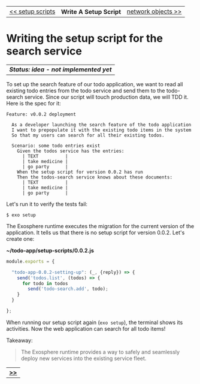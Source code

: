 <table>
  <tr>
    <td><a href="13_setup_scripts.md">&lt;&lt; setup scripts</a></td>
    <th>Write A Setup Script</th>
    <td><a href="15_network_objects.md">network objects &gt;&gt;</a></td>
  </tr>
</table>


# Writing the setup script for the search service

<table>
  <tr>
    <td>
      <b><i>
        Status: idea - not implemented yet
      </i></b>
    </td>
  </tr>
</table>


To set up the search feature of our todo application,
we want to read all existing todo entries from the todo service
and send them to the todo-search service.
Since our script will touch production data,
we will TDD it.
Here is the spec for it:

```cucumber
Feature: v0.0.2 deployment

  As a developer launching the search feature of the todo application
  I want to prepopulate it with the existing todo items in the system
  So that my users can search for all their existing todos.

  Scenario: some todo entries exist
    Given the todos service has the entries:
      | TEXT          |
      | take medicine |
      | go party      |
    When the setup script for version 0.0.2 has run
    Then the todos-search service knows about these documents:
      | TEXT          |
      | take medicine |
      | go party      |
```

Let's run it to verify the tests fail:

```
$ exo setup
```

The Exosphere runtime executes the migration for the current version of the application.
It tells us that there is no setup script for version 0.0.2.
Let's create one:

__~/todo-app/setup-scripts/0.0.2.js__

```javascript
module.exports = {

  "todo-app-0.0.2-setting-up": (_, {reply}) => {
    send('todos.list', (todos) => {
      for todo in todos
        send('todo-search.add', todo);
    }
  }

};
```

When running our setup script again (`exo setup`),
the terminal shows its activities.
Now the web application can search for all todo items!


Takeaway:
> The Exosphere runtime provides a way to safely and seamlessly deploy
> new services into the existing service fleet.


<table>
  <tr>
    <td><a href="15_network_objects.md"><b>&gt;&gt;</b></a></td>
  </tr>
</table>

